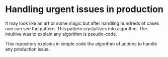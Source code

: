 # Handling urgent issues in production  
It may look like an art or some magic but after handling hundreds of cases one can see the pattern. This pattern crystallizes into algorithm. 
The intuitive was to explain any algorithm is pseudo-code. 

This repository explains in simple code the algorithm of actions to handle any production issue.
